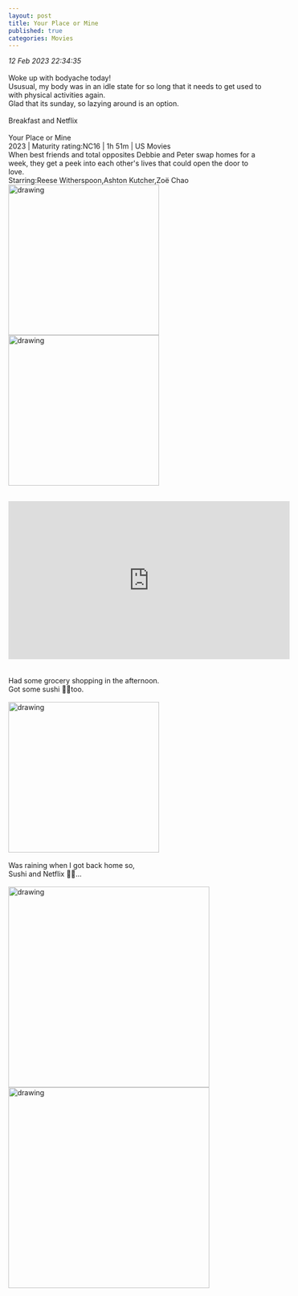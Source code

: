 ```yaml
---
layout: post
title: Your Place or Mine
published: true
categories: Movies
---
```

_12 Feb 2023 22:34:35_
<br>
<br>
Woke up with bodyache today!
<br>
Ususual, my body was in an idle state for so long that it needs to get used to with physical activities again.
<br>
Glad that its sunday, so lazying around is an option.
<br>
<br>
Breakfast and Netflix
<br>
<br>
Your Place or Mine
<br>
2023 | Maturity rating:NC16 | 1h 51m | US Movies
<br>
When best friends and total opposites Debbie and Peter swap homes for a week, they get a peek into each other's lives that could open the door to love.
<br>
Starring:Reese Witherspoon,Ashton Kutcher,Zoë Chao
<br>
<img src="https://drive.google.com/uc?export=view&id=1-d3wcQm6bX8VKNnq6ARx9wA5IRqNFFIU" alt="drawing" width="300"/>
<img src="https://drive.google.com/uc?export=view&id=1GbYYFNIyroi2TiGom_egHCi3nDfMMmtx" alt="drawing" width="300"/>
<br>
<br>
<iframe width="560" height="315" src="https://www.youtube.com/embed/5JyfgkPMXk0" frameborder="0" allow="accelerometer; autoplay; encrypted-media; gyroscope; picture-in-picture" allowfullscreen></iframe>
<br>
<br>
<br>
Had some grocery shopping in the afternoon.
<br>
Got some sushi 🍣🥢too.
<br>
<br>
<img src="https://drive.google.com/uc?export=view&id=1KodGSScR4nojxVOkSKQzTEzmmq23hv8p" alt="drawing" width="300"/>
<br>
<br>
Was raining when I got back home so,
<br>
Sushi and Netflix 💪🏻...
<br>
<br>
<img src="https://drive.google.com/uc?export=view&id=1ZexuGI_YrYv3ugyi6AoW7ou6eWj-npxe" alt="drawing" width="400"/>
<img src="https://drive.google.com/uc?export=view&id=1YCXl1ByK3qIyl7gb54oI5KTxF_fuEpT3" alt="drawing" width="400"/>

